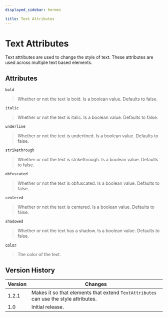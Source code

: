 ```yaml
---
displayed_sidebar: hermes

title: Text Attributes
---
```


# Text Attributes

Text attributes are used to change the style of text.
These attributes are used across multiple text based elements.

## Attributes

`bold` 
> Whether or not the text is bold. Is a boolean value. Defaults to false.

`italic`
> Whether or not the text is italic. Is a boolean value. Defaults to false.

`underline`
> Whether or not the text is underlined. Is a boolean value. Defaults to false.

`strikethrough`
> Whether or not the text is strikethrough. Is a boolean value. Defaults to false.

`obfuscated`
> Whether or not the text is obfuscated. Is a boolean value. Defaults to false.

`centered`
> Whether or not the text is centered. Is a boolean value. Defaults to false.

`shadowed`
> Whether or not the text has a shadow. Is a boolean value. Defaults to false.

[`color`](../attributes/color)
> The color of the text. 

## Version History

| Version | Changes                                                                              |
|---------|--------------------------------------------------------------------------------------|
| 1.2.1   | Makes it so that elements that extend `TextAttributes` can use the style attributes. |
| 1.0     | Initial release.                                                                     |
